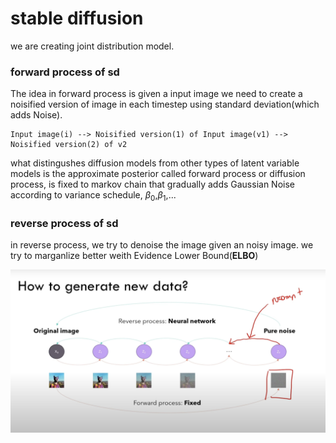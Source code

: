# stable diffusion 


we are creating joint distribution model. 

### forward process of sd 
The idea in forward process is given a input image we need to create a noisified version of image in each timestep using standard deviation(which adds Noise). 

    Input image(i) --> Noisified version(1) of Input image(v1) --> Noisified version(2) of v2 
what distingushes diffusion models from other types of latent variable models is the approximate posterior called forward process or diffusion process, is fixed to markov chain that gradually adds Gaussian Noise according to variance schedule, $\beta_0$,$\beta_1$,...	


### reverse process of sd 

in reverse process, we try to denoise the image given an noisy image. we try to marganlize better weith Evidence Lower Bound(**ELBO**) 

![alt text](image-2.png)
